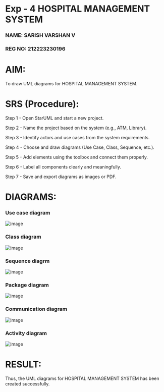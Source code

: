 # Exp - 4 HOSPITAL MANAGEMENT SYSTEM

### NAME: SARISH VARSHAN V
### REG NO: 212223230196

# AIM:
To draw UML diagrams for HOSPITAL MANAGEMENT SYSTEM.

# SRS (Procedure):

Step 1 - Open StarUML and start a new project.

Step 2 - Name the project based on the system (e.g., ATM, Library).

Step 3 - Identify actors and use cases from the system requirements.

Step 4 - Choose and draw diagrams (Use Case, Class, Sequence, etc.).

Step 5 - Add elements using the toolbox and connect them properly.

Step 6 - Label all components clearly and meaningfully.

Step 7 - Save and export diagrams as images or PDF.


# DIAGRAMS:

### Use case diagram

![image](https://github.com/user-attachments/assets/1879f652-d2a6-4fe4-8d6c-9607d909f8ec)


### Class diagram

![image](https://github.com/user-attachments/assets/ca786ccb-cbdf-4d58-b017-43d38df3a192)


### Sequence diagrm

![image](https://github.com/user-attachments/assets/57ae72dc-0d0e-4552-8151-83d4c5392a58)


### Package diagram

![image](https://github.com/user-attachments/assets/d4612868-fdc6-4c20-9679-1b478859b963)


### Communication diagram

![image](https://github.com/user-attachments/assets/e56e968f-de2a-4ad2-9c97-97619e069512)


### Activity diagram

![image](https://github.com/user-attachments/assets/09ba9bb4-57de-449c-bf4a-abc37decdc75)



# RESULT:

Thus, the UML diagrams for HOSPITAL MANAGEMENT SYSTEM has been created successfully.
